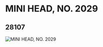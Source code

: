 # MINI HEAD, NO. 2029
## 28107
![MINI HEAD, NO. 2029](https://lc-www-live-s.legocdn.com/media/bricks/5/2/6160385.jpg)